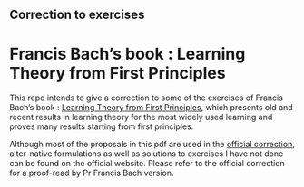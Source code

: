 ## Correction to exercises
# Francis Bach’s book : Learning Theory from First Principles
This repo intends to give a correction to some of the exercises of Francis Bach’s book : [Learning Theory from First Principles](https://www.di.ens.fr/%7Efbach/ltfp_book.pdf), which presents old and recent results in learning theory for the most widely used learning and proves many results starting from first principles.

Although most of the proposals in this pdf are used in the [official correction](https://www.di.ens.fr/~fbach/ltfp_exercises.pdf), alter-native formulations as well as solutions to exercises I have not done can be found on the official website. Please refer to the official correction for a proof-read by Pr Francis Bach version.